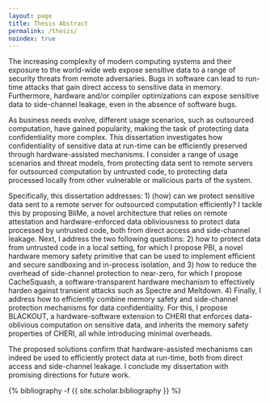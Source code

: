 ```yaml
---
layout: page
title: Thesis Abstract
permalink: /thesis/
noindex: true
---
```




The increasing complexity of modern computing systems and their exposure to the world-wide web expose sensitive data to a range of security threats from remote adversaries. Bugs in software can lead to run-time attacks that gain direct access to sensitive data in memory. Furthermore, hardware and/or compiler optimizations can expose sensitive data to side-channel leakage, even in the absence of software bugs.

As business needs evolve, different usage scenarios, such as outsourced computation, have gained popularity, making the task of protecting data confidentiality more complex. This dissertation investigates how confidentiality of sensitive data at run-time can be efficiently preserved through hardware-assisted mechanisms. I consider a range of usage scenarios and threat models, from protecting data sent to remote servers for outsourced computation by untrusted code, to protecting data processed locally from other vulnerable or malicious parts of the system.

Specifically, this dissertation addresses: 1) (how) can we protect sensitive data sent to a remote server for outsourced computation efficiently? I tackle this by proposing BliMe, a novel architecture that relies on remote attestation and hardware-enforced data obliviousness to protect data processed by untrusted code, both from direct access and side-channel leakage. Next, I address the two following questions: 2) how to protect data from untrusted code in a local setting, for which I propose PBI, a novel hardware memory safety primitive that can be used to implement efficient and secure sandboxing and in-process isolation, and 3) how to reduce the overhead of side-channel protection to near-zero, for which I propose CacheSquash, a software-transparent hardware mechanism to effectively harden against transient attacks such as Spectre and Meltdown. 4) Finally, I address how to efficiently combine memory safety and side-channel protection mechanisms for data confidentiality. For this, I propose BLACKOUT, a hardware-software extension to CHERI that enforces data-oblivious computation on sensitive data, and inherits the memory safety properties of CHERI, all while introducing minimal overheads.

The proposed solutions confirm that hardware-assisted mechanisms can indeed be used to efficiently protect data at run-time, both from direct access and side-channel leakage. I conclude my dissertation with promising directions for future work.

<div class="publications">

{% bibliography -f {{ site.scholar.bibliography }} %}

</div>